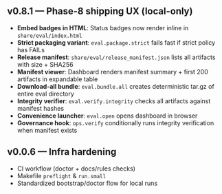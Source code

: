 ## v0.8.1 — Phase-8 shipping UX (local-only)

- **Embed badges in HTML**: Status badges now render inline in `share/eval/index.html`
- **Strict packaging variant**: `eval.package.strict` fails fast if strict policy has FAILs
- **Release manifest**: `share/eval/release_manifest.json` lists all artifacts with size + SHA256
- **Manifest viewer**: Dashboard renders manifest summary + first 200 artifacts in expandable table
- **Download-all bundle**: `eval.bundle.all` creates deterministic tar.gz of entire eval directory
- **Integrity verifier**: `eval.verify.integrity` checks all artifacts against manifest hashes
- **Convenience launcher**: `eval.open` opens dashboard in browser
- **Governance hook**: `ops.verify` conditionally runs integrity verification when manifest exists

## v0.0.6 — Infra hardening

- CI workflow (doctor + docs/rules checks)
- Makefile `preflight` & `run.small`
- Standardized bootstrap/doctor flow for local runs
